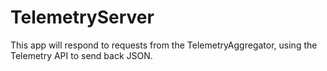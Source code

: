 # TelemetryServer

This app will respond to requests from the TelemetryAggregator, using the Telemetry API to send back JSON.
